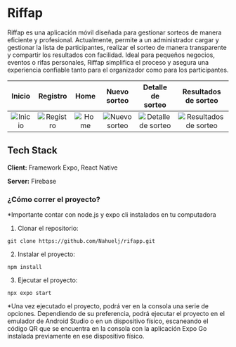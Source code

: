 # Riffap

Riffap es una aplicación móvil diseñada para gestionar sorteos de manera eficiente y profesional. Actualmente, permite a un administrador cargar y gestionar la lista de participantes, realizar el sorteo de manera transparente y compartir los resultados con facilidad. Ideal para pequeños negocios, eventos o rifas personales, Riffap simplifica el proceso y asegura una experiencia confiable tanto para el organizador como para los participantes.

|                   **Inicio**                   |                   **Registro**                   |                   **Home**                   |                   **Nuevo sorteo**                   |                   **Detalle de sorteo**                   |                   **Resultados de sorteo**                   |
| :--------------------------------------------: | :----------------------------------------------: | :------------------------------------------: | :--------------------------------------------------: | :-------------------------------------------------------: | :----------------------------------------------------------: |
| ![Inicio](https://i.postimg.cc/WpJWNybz/1.jpg) | ![Registro](https://i.postimg.cc/28Q0vBWf/3.jpg) | ![Home](https://i.postimg.cc/pLPqBXQ5/4.jpg) | ![Nuevo sorteo](https://i.postimg.cc/K8QQpSQq/5.jpg) | ![Detalle de sorteo](https://i.postimg.cc/PqxyB3Rt/6.jpg) | ![Resultados de sorteo](https://i.postimg.cc/nLP2Z4yq/7.jpg) |

## Tech Stack

**Client:** Framework Expo, React Native

**Server:** Firebase

### ¿Cómo correr el proyecto?

\*Importante contar con node.js y expo cli instalados en tu computadora

1. Clonar el repositorio:

```
git clone https://github.com/Nahuelj/rifapp.git
```

2. Instalar el proyecto:

```
npm install
```

3. Ejecutar el proyecto:

```
npx expo start
```

\*Una vez ejecutado el proyecto, podrá ver en la consola una serie de opciones. Dependiendo de su preferencia, podrá ejecutar el proyecto en el emulador de Android Studio o en un dispositivo físico, escaneando el código QR que se encuentra en la consola con la aplicación Expo Go instalada previamente en ese dispositivo físico.
